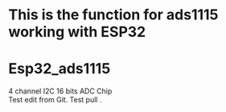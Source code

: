 # This is the function for ads1115 working with ESP32 
# Esp32_ads1115
4 channel I2C 16 bits ADC Chip  
Test edit from Git.
Test pull .
